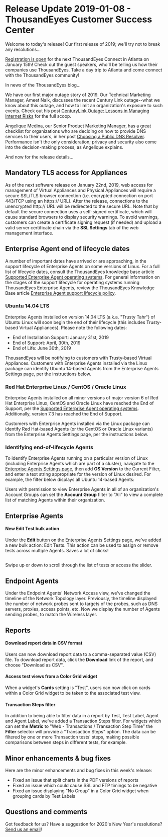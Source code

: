 # Release Update 2019-01-08 - ThousandEyes Customer Success Center

Welcome to today's release! Our first release of 2019; we'll try not to break any resolutions...  
 

[Registration is open](https://www.thousandeyes.com/events/connect/atlanta-2019) for the next ThousandEyes Connect in Atlanta on January 15th! Check out the guest speakers, who'll be telling us how their companies use ThousandEyes. Take a day trip to Atlanta and come connect with the ThousandEyes community!

In news of the ThousandEyes blog...

We have our first major outage story of 2019. Our Technical Marketing Manager, Ameet Naik, discusses the recent Century Link outage--what we know about this outage, and how to limit an organization's exposure to such events. Check out his post [CenturyLink Outage: Lessons in Managing Internet Risks](https://blog.thousandeyes.com/centurylink-outage-lessons-managing-internet-risks/) for the full scoop.

Angelique Medina, our Senior Product Marketing Manager, has a great checklist for organizations who are deciding on how to provide DNS services to their users, in her post [Choosing a Public DNS Resolver](https://blog.thousandeyes.com/choosing-public-dns-resolver/). Performance isn't the only consideration; privacy and security also come into the decision-making process, as Angelique explains.

And now for the release details...

## Mandatory TLS access for Appliances

As of the next software release on January 22nd, 2019, web access for management of Virtual Appliances and Physical Appliances will require a secure SSL/TLS browser connection \(i.e. encrypted connection on port 443/TCP using an https:// URL\). After the release, connections to the unencrypted http:// URL will be redirected to the secure URL. Note that by default the secure connection uses a self-signed certificate, which will cause standard browsers to display security warnings. To avoid warnings, customers can create a certificate signing request \(if needed\) and upload a valid server certificate chain via the **SSL Settings** tab of the web management interface.

## Enterprise Agent end of lifecycle dates

A number of important dates have arrived or are approaching, in the support lifecycle of Enterprise Agents on some versions of Linux. For a full list of lifecycle dates, consult the ThousandEyes knowledge base article [Supported Enterprise Agent operating systems](https://success.thousandeyes.com/PublicArticlePage?articleIdParam=kA0E0000000CmnoKAC_Supported-Enterprise-Agent-operating-systems). For general information on the stages of the support lifecycle for operating systems running ThousandEyes Enterprise Agents, review the ThousandEyes Knowledge Base article [Enterprise Agent support lifecycle policy](https://success.thousandeyes.com/PublicArticlePage?articleIdParam=kA044000000fyhbCAA_Enterprise-Agent-support-lifecycle-policy).

### Ubuntu 14.04 LTS

Enterprise Agents installed on version 14.04 LTS \(a.k.a. "Trusty Tahr"\) of Ubuntu Linux will soon begin the end of their lifecycle \(this includes Trusty-based Virtual Appliances\). Please note the following dates:

* End of Installation Support: January 31st, 2019
* End of Support: April, 30th, 2019
* End of Life: June 30th, 2019

ThousandEyes will be notifying to customers with Trusty-based Virtual Appliances. Customers with Enterprise Agents installed via the Linux package can identify Ubuntu 14-based Agents from the Enterprise Agents Settings page, per the instructions below.

### Red Hat Enterprise Linux / CentOS / Oracle Linux

Enterprise Agents installed on all minor versions of major version 6 of Red Hat Enterprise Linux, CentOS and Oracle Linux have reached the End of Support, per the [Supported Enterprise Agent operating systems](https://success.thousandeyes.com/PublicArticlePage?articleIdParam=kA0E0000000CmnoKAC_Supported-Enterprise-Agent-operating-systems). Additionally, version 7.3 has reached the End of Support.

Customers with Enterprise Agents installed via the Linux package can identify Red Hat-based Agents \(or the CentOS or Oracle Linux variants\) from the Enterprise Agents Settings page, per the instructions below.

### Identifying end-of-lifecycle Agents

To identify Enterprise Agents running on a particular version of Linux \(including Enterprise Agents which are part of a cluster\), navigate to the [Enterprise Agents Settings page](https://app.thousandeyes.com/settings/agents/enterprise/?section=agents), then add **OS Version** to the Current Filter, and enter a text string appropriate for the version of Linux desired. For example, the filter below displays all Ubuntu 14-based Agents:  
 

Users with permission to view Enterprise Agents in all of an organization's Account Groups can set the **Account Group** filter to "All" to view a complete list of matching Agents within their organization.

## Enterprise Agents

#### New Edit Test bulk action

Under the **Edit** button on the Enterprise Agents Settings page, we've added a new bulk action: Edit Tests. This action can be used to assign or remove tests across multiple Agents. Saves a lot of clicks!

## 

Swipe up or down to scroll through the list of tests or access the slider.

## Endpoint Agents

Under the Endpoint Agents' Network Access view, we've changed the timeline of the Network Topology layer. Previously, the timeline displayed the number of network probes sent to targets of the probes, such as DNS servers, proxies, access points, etc. Now we display the number of Agents sending probes, to match the Wireless layer.

## 

## Reports

#### Download report data in CSV format

Users can now download report data to a comma-separated value \(CSV\) file. To download report data, click the **Download** link of the report, and choose "Download as CSV".

#### Access test views from a Color Grid widget

When a widget's **Cards** setting is "Test", users can now click on cards within a Color Grid widget to be taken to the associated test view.

#### Transaction Steps filter

In addition to being able to filter data in a report by Test, Test Label, Agent and Agent Label, we've added a Transaction Steps filter. For widgets which can set the **Metric** to "Web - Transactions / Transaction Step Time" the **Filter** selector will provide a "Transaction Steps" option. The data can be filtered by one or more Transaction tests' steps, making possible comparisons between steps in different tests, for example. 

## Minor enhancements & bug fixes

Here are the minor enhancements and bug fixes in this week's release:

* Fixed an issue that split charts in the PDF versions of reports
* Fixed an issue which could cause SSL and FTP timings to be negative
* Fixed an issue displaying "No Group" in a Color Grid widget when grouping cards by Test Labels

## Questions and comments

 Got feedback for us? Have a suggestion for 2020's New Year's resolutions? [Send us an email](mailto:support@thousandeyes.com?subject=2019-01-08+Release+Update)!

